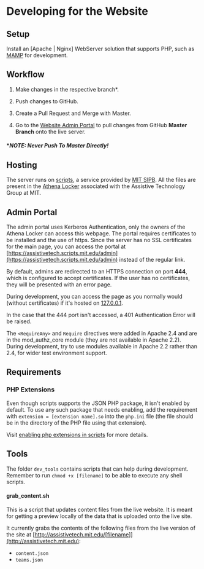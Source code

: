 # Developing for the Website

## Setup

Install an [Apache | Nginx] WebServer solution that supports PHP, such as [MAMP](https://www.mamp.info/en/) for development.

## Workflow

1. Make changes in the respective branch*.

2. Push changes to GitHub.

3. Create a Pull Request and Merge with Master.

3. Go to the [Website Admin Portal](https://assistivetech.scripts.mit.edu/admin) to pull changes from GitHub **Master Branch** onto the live server.

#### **NOTE: Never Push To Master Directly!*

## Hosting

The server runs on [scripts](https://scripts.mit.edu/), a service provided by [MIT SIPB](https://sipb.mit.edu/). All the files are present in the [Athena Locker](https://ist.mit.edu/lockers) associated with the Assistive Technology Group at MIT.

## Admin Portal

The admin portal uses Kerberos Authentication, only the owners of the Athena Locker can access this webpage. The portal requires certificates to be installed and the use of https. Since the server has no SSL certificates for the main page, you can access the portal at [https://assistivetech.scripts.mit.edu/admin](https://assistivetech.scripts.mit.edu/admin) instead of the regular link.

By default, admins are redirected to an HTTPS connection on port **444**, which is configured to accept certificates. If the user has no certificates, they will be presented with an error page.

During development, you can access the page as you normally would (without certificates) if it's hosted on [127.0.0.1](127.0.0.1).

In the case that the 444 port isn't accessed, a 401 Authentication Error will be raised.

The `<RequireAny>` and `Require` directives were added in Apache 2.4 and are in the mod_authz_core module (they are not available in Apache 2.2). During development, try to use modules available in Apache 2.2 rather than 2.4, for wider test environment support.

## Requirements

### PHP Extensions

Even though scripts supports the JSON PHP package, it isn't enabled by default. To use any such package that needs enabling, add the requirement with `extension = [extension name].so` into the `php.ini` file (the file should be in the directory of the PHP file using that extension).

Visit [enabling php extensions in scripts](https://scripts.mit.edu/faq/64/how-do-i-enable-additional-php-extensions) for more details.

## Tools

The folder `dev_tools` contains scripts that can help during development. Remember to run `chmod +x [filename]` to be able to execute any shell scripts.

#### grab_content.sh

This is a script that updates content files from the live website.
It is meant for getting a preview locally of the data that is uploaded onto the live site.

It currently grabs the contents of the following files from the live version of the site at [http://assistivetech.mit.edu/[filename]](http://assistivetech.mit.edu):

 - `content.json`
 - `teams.json`
